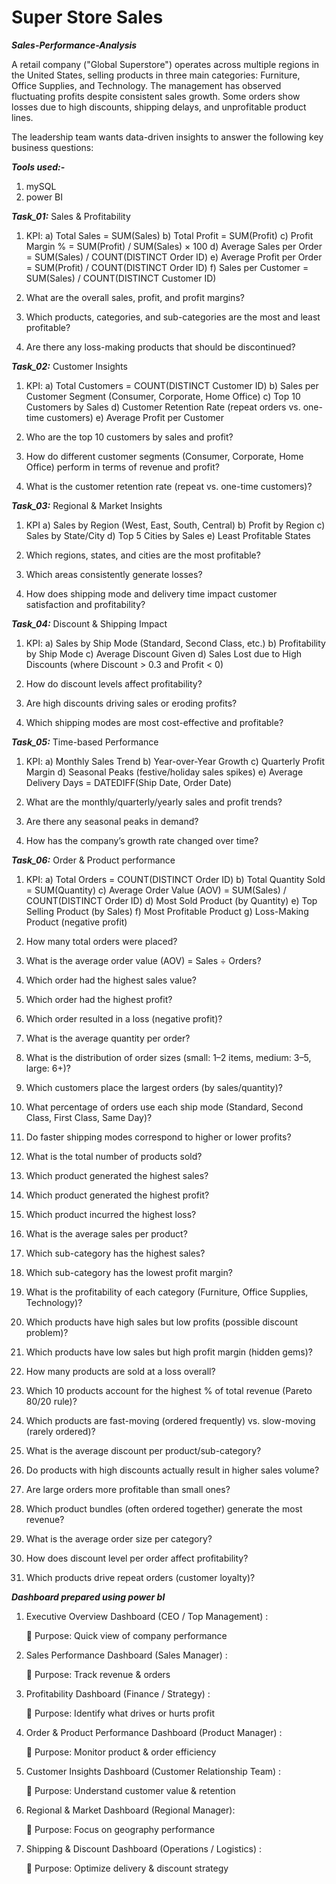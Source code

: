 # Super Store Sales  

***Sales-Performance-Analysis***

A retail company ("Global Superstore") operates across multiple regions in the United States, selling products in three main categories: Furniture, Office Supplies, and Technology. The management has observed fluctuating profits despite consistent sales growth. Some orders show losses due to high discounts, shipping delays, and unprofitable product lines.

The leadership team wants data-driven insights to answer the following key business questions:

***Tools used:-***

1. mySQL
2. power BI

   
***Task_01:***  Sales & Profitability

1. KPI:
   a) Total Sales = SUM(Sales)
   b) Total Profit = SUM(Profit)
   c) Profit Margin % = SUM(Profit) / SUM(Sales) × 100
   d) Average Sales per Order = SUM(Sales) / COUNT(DISTINCT Order ID)
   e) Average Profit per Order = SUM(Profit) / COUNT(DISTINCT Order ID)
   f) Sales per Customer = SUM(Sales) / COUNT(DISTINCT Customer ID)
  
2. What are the overall sales, profit, and profit margins?
3. Which products, categories, and sub-categories are the most and least profitable?
4. Are there any loss-making products that should be discontinued?

***Task_02:***  Customer Insights

1. KPI:
   a) Total Customers = COUNT(DISTINCT Customer ID)
   b) Sales per Customer Segment (Consumer, Corporate, Home Office)
   c) Top 10 Customers by Sales
   d) Customer Retention Rate (repeat orders vs. one-time customers)
   e) Average Profit per Customer
  
2. Who are the top 10 customers by sales and profit?
3. How do different customer segments (Consumer, Corporate, Home Office) perform in terms of revenue and profit?
4. What is the customer retention rate (repeat vs. one-time customers)?

***Task_03:***   Regional & Market Insights

1. KPI
   a) Sales by Region (West, East, South, Central)
   b) Profit by Region
   c) Sales by State/City
   d) Top 5 Cities by Sales
   e) Least Profitable States
   
2. Which regions, states, and cities are the most profitable?
3. Which areas consistently generate losses?
4. How does shipping mode and delivery time impact customer satisfaction and profitability?

***Task_04:***  Discount & Shipping Impact

1. KPI:
   a) Sales by Ship Mode (Standard, Second Class, etc.)
   b) Profitability by Ship Mode
   c) Average Discount Given
   d) Sales Lost due to High Discounts (where Discount > 0.3 and Profit < 0)

1. How do discount levels affect profitability?
2. Are high discounts driving sales or eroding profits?
3. Which shipping modes are most cost-effective and profitable?

***Task_05:***  Time-based Performance

1. KPI:
   a) Monthly Sales Trend
   b) Year-over-Year Growth
   c) Quarterly Profit Margin
   d) Seasonal Peaks (festive/holiday sales spikes)
   e) Average Delivery Days = DATEDIFF(Ship Date, Order Date)

2. What are the monthly/quarterly/yearly sales and profit trends?
3. Are there any seasonal peaks in demand?
4. How has the company’s growth rate changed over time?

***Task_06:***  Order & Product performance

1. KPI:
   a) Total Orders = COUNT(DISTINCT Order ID)
   b) Total Quantity Sold = SUM(Quantity)
   c) Average Order Value (AOV) = SUM(Sales) / COUNT(DISTINCT Order ID)
   d) Most Sold Product (by Quantity)
   e) Top Selling Product (by Sales)
   f) Most Profitable Product
   g) Loss-Making Product (negative profit)

2. How many total orders were placed?
3. What is the average order value (AOV) = Sales ÷ Orders?
4. Which order had the highest sales value?
5. Which order had the highest profit?
6. Which order resulted in a loss (negative profit)?
7. What is the average quantity per order?
8. What is the distribution of order sizes (small: 1–2 items, medium: 3–5, large: 6+)?
9. Which customers place the largest orders (by sales/quantity)?
10. What percentage of orders use each ship mode (Standard, Second Class, First Class, Same Day)?
11. Do faster shipping modes correspond to higher or lower profits?
12. What is the total number of products sold?
13. Which product generated the highest sales?
14. Which product generated the highest profit?
15. Which product incurred the highest loss?
16. What is the average sales per product?
17. Which sub-category has the highest sales?
18. Which sub-category has the lowest profit margin?
19. What is the profitability of each category (Furniture, Office Supplies, Technology)?
20. Which products have high sales but low profits (possible discount problem)?
21. Which products have low sales but high profit margin (hidden gems)?
22. How many products are sold at a loss overall?
23. Which 10 products account for the highest % of total revenue (Pareto 80/20 rule)?
24. Which products are fast-moving (ordered frequently) vs. slow-moving (rarely ordered)?
25. What is the average discount per product/sub-category?
26. Do products with high discounts actually result in higher sales volume?
27. Are large orders more profitable than small ones?
28. Which product bundles (often ordered together) generate the most revenue?
29. What is the average order size per category?
30. How does discount level per order affect profitability?
31. Which products drive repeat orders (customer loyalty)?


***Dashboard prepared using power bI***

1. Executive Overview Dashboard (CEO / Top Management) :
   
   🔹 Purpose: Quick view of company performance
   
2. Sales Performance Dashboard (Sales Manager) :
   
   🔹 Purpose: Track revenue & orders
   
3. Profitability Dashboard (Finance / Strategy) :
   
   🔹 Purpose: Identify what drives or hurts profit
   
4. Order & Product Performance Dashboard (Product Manager) :
   
   🔹 Purpose: Monitor product & order efficiency
   
5. Customer Insights Dashboard (Customer Relationship Team) :
    
   🔹 Purpose: Understand customer value & retention
  
6. Regional & Market Dashboard (Regional Manager):
    
   🔹 Purpose: Focus on geography performance
   
7. Shipping & Discount Dashboard (Operations / Logistics) :
    
   🔹 Purpose: Optimize delivery & discount strategy




